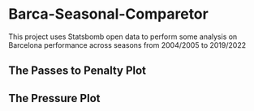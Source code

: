 # Barca-Seasonal-Comparetor

This project uses Statsbomb open data to perform some analysis on Barcelona performance across seasons from 2004/2005 to 2019/2022

## The Passes to Penalty Plot

## The Pressure Plot

